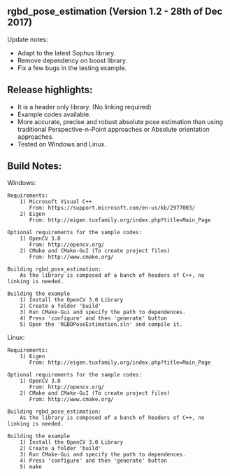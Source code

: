 rgbd_pose_estimation (Version 1.2 - 28th of Dec 2017)
---------------------------------------
Update notes:
* Adapt to the latest Sophus library.
* Remove dependency on boost library.
* Fix a few bugs in the testing example.

  
Release highlights:
--------------
* It is a header only library. (No linking required)
* Example codes available.
* More accurate, precise and robust absolute pose estimation than using traditional Perspective-n-Point approaches or Absolute orientation approaches. 
* Tested on Windows and Linux.
  
Build Notes:
------------
Windows:

	Requirements:
		1) Microsoft Visual C++
		   From: https://support.microsoft.com/en-us/kb/2977003/
		2) Eigen
		   From: http://eigen.tuxfamily.org/index.php?title=Main_Page
		   
	Optional requirements for the sample codes:
		1) OpenCV 3.0 
		   From: http://opencv.org/
	    2) CMake and CMake-GuI (To create project files)
		   From: http://www.cmake.org/
	
    Building rgbd_pose_estimation:
	    As the library is composed of a bunch of headers of C++, no linking is needed.
	
	Building the example
	    1) Install the OpenCV 3.0 Library 
		2) Create a folder 'build' 
		3) Run CMake-Gui and specify the path to dependences. 
		4) Press 'configure' and then 'generate' button
		5) Open the 'RGBDPoseEstimation.sln' and compile it.
		
Linux:

	Requirements:
		1) Eigen
		   From: http://eigen.tuxfamily.org/index.php?title=Main_Page
		   
	Optional requirements for the sample codes:
		1) OpenCV 3.0 
		   From: http://opencv.org/
	    2) CMake and CMake-GuI (To create project files)
		   From: http://www.cmake.org/
	
    Building rgbd_pose_estimation:
	    As the library is composed of a bunch of headers of C++, no linking is needed.
	
	Building the example
	    1) Install the OpenCV 3.0 Library 
		2) Create a folder 'build' 
		3) Run CMake-Gui and specify the path to dependences. 
		4) Press 'configure' and then 'generate' button
		5) make
	   
